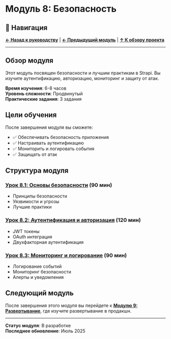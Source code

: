 # Модуль 8: Безопасность

## 🧭 Навигация

**[← Назад к руководству](../README.md)** | **[← Предыдущий модуль](../module-07/README.md)** | **[↑ К обзору проекта](../../README.md)**

---

## Обзор модуля

Этот модуль посвящен безопасности и лучшим практикам в Strapi. Вы изучите аутентификацию, авторизацию, мониторинг и защиту от атак.

**Время изучения**: 6-8 часов  
**Уровень сложности**: Продвинутый  
**Практические задания**: 3 задания

## Цели обучения

После завершения модуля вы сможете:
- ✅ Обеспечивать безопасность приложения
- ✅ Настраивать аутентификацию
- ✅ Мониторить и логировать события
- ✅ Защищать от атак

## Структура модуля

### [Урок 8.1: Основы безопасности](lesson-08-1/README.md) (90 мин)
- Принципы безопасности
- Уязвимости и угрозы
- Лучшие практики

### [Урок 8.2: Аутентификация и авторизация](lesson-08-2/README.md) (120 мин)
- JWT токены
- OAuth интеграция
- Двухфакторная аутентификация

### [Урок 8.3: Мониторинг и логирование](lesson-08-3/README.md) (90 мин)
- Логирование событий
- Мониторинг безопасности
- Алерты и уведомления

## Следующий модуль

После завершения этого модуля вы перейдете к **[Модулю 9: Развертывание](../module-09/README.md)**, где изучите развертывание в продакшн.

---

**Статус модуля**: В разработке  
**Последнее обновление**: Июль 2025 